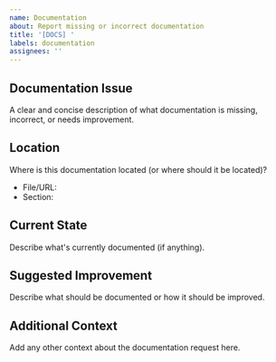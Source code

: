 ```yaml
---
name: Documentation
about: Report missing or incorrect documentation
title: '[DOCS] '
labels: documentation
assignees: ''
---
```


## Documentation Issue

A clear and concise description of what documentation is missing, incorrect, or needs improvement.

## Location

Where is this documentation located (or where should it be located)?
- File/URL: 
- Section: 

## Current State

Describe what's currently documented (if anything).

## Suggested Improvement

Describe what should be documented or how it should be improved.

## Additional Context

Add any other context about the documentation request here.

